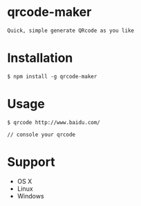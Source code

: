 # qrcode-maker

    Quick, simple generate QRcode as you like

# Installation

    $ npm install -g qrcode-maker

# Usage

    $ qrcode http://www.baidu.com/

    // console your qrcode

# Support

- OS X
- Linux
- Windows